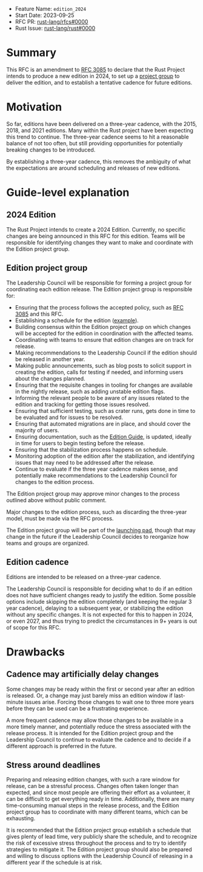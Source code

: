 - Feature Name: `edition_2024`
- Start Date: 2023-09-25
- RFC PR: [rust-lang/rfcs#0000](https://github.com/rust-lang/rfcs/pull/0000)
- Rust Issue: [rust-lang/rust#0000](https://github.com/rust-lang/rust/issues/0000)

# Summary
[summary]: #summary

This RFC is an amendment to [RFC 3085] to declare that the Rust Project intends to produce a new edition in 2024,
to set up a [project group] to deliver the edition,
and to establish a tentative cadence for future editions.

[RFC 3085]: https://rust-lang.github.io/rfcs/3085-edition-2021.html
[project group]: https://rust-lang.github.io/rfcs/2856-project-groups.html

# Motivation
[motivation]: #motivation

So far, editions have been delivered on a three-year cadence, with the 2015, 2018, and 2021 editions.
Many within the Rust project have been expecting this trend to continue.
The three-year cadence seems to hit a reasonable balance of not too often, but still providing opportunities for potentially breaking changes to be introduced.

By establishing a three-year cadence, this removes the ambiguity of what the expectations are around scheduling and releases of new editions.

# Guide-level explanation
[guide-level-explanation]: #guide-level-explanation

## 2024 Edition

The Rust Project intends to create a 2024 Edition.
Currently, no specific changes are being announced in this RFC for this edition.
Teams will be responsible for identifying changes they want to make and coordinate with the Edition project group.

## Edition project group

The Leadership Council will be responsible for forming a project group for coordinating each edition release.
The Edition project group is responsible for:

* Ensuring that the process follows the accepted policy, such as [RFC 3085] and this RFC.
* Establishing a schedule for the edition ([example][example-schedule]).
* Building consensus within the Edition project group on which changes will be accepted for the edition in coordination with the affected teams.
* Coordinating with teams to ensure that edition changes are on track for release.
* Making recommendations to the Leadership Council if the edition should be released in another year.
* Making public announcements, such as blog posts to solicit support in creating the edition, calls for testing if needed, and informing users about the changes planned.
* Ensuring that the requisite changes in tooling for changes are available in the nightly release, such as adding unstable edition flags.
* Informing the relevant people to be aware of any issues related to the edition and tracking for getting those issues resolved.
* Ensuring that sufficient testing, such as crater runs, gets done in time to be evaluated and for issues to be resolved.
* Ensuring that automated migrations are in place, and should cover the majority of users.
* Ensuring documentation, such as the [Edition Guide], is updated, ideally in time for users to begin testing before the release.
* Ensuring that the stabilization process happens on schedule.
* Monitoring adoption of the edition after the stabilization, and identifying issues that may need to be addressed after the release.
* Continue to evaluate if the three year cadence makes sense, and potentially make recommendations to the Leadership Council for changes to the edition process.

The Edition project group may approve minor changes to the process outlined above without public comment.

Major changes to the edition process, such as discarding the three-year model, must be made via the RFC process.

The Edition project group will be part of the [launching pad], though that may change in the future if the Leadership Council decides to reorganize how teams and groups are organized.

[Edition Guide]: https://doc.rust-lang.org/edition-guide/index.html
[example-schedule]: https://hackmd.io/@m-ou-se/Byh6x1thv
[launching pad]: https://forge.rust-lang.org/governance/council.html#the-launching-pad-top-level-team

## Edition cadence

Editions are intended to be released on a three-year cadence.

The Leadership Council is responsible for deciding what to do if an edition does not have sufficient changes ready to justify the edition.
Some possible options include skipping the edition completely (and keeping the regular 3 year cadence), delaying to a subsequent year, or stabilizing the edition without any specific changes.
It is not expected for this to happen in 2024, or even 2027, and thus trying to predict the circumstances in 9+ years is out of scope for this RFC.

# Drawbacks
[drawbacks]: #drawbacks

## Cadence may artificially delay changes

Some changes may be ready within the first or second year after an edition is released.
Or, a change may just barely miss an edition window if last-minute issues arise.
Forcing those changes to wait one to three more years before they can be used can be a frustrating experience.

A more frequent cadence may allow those changes to be available in a more timely manner, and potentially reduce the stress associated with the release process.
It is intended for the Edition project group and the Leadership Council to continue to evaluate the cadence and to decide if a different approach is preferred in the future.

## Stress around deadlines

Preparing and releasing edition changes, with such a rare window for release, can be a stressful process.
Changes often taken longer than expected, and since most people are offering their effort as a volunteer, it can be difficult to get everything ready in time.
Additionally, there are many time-consuming manual steps in the release process, and the Edition project group has to coordinate with many different teams, which can be exhausting.

It is recommended that the Edition project group establish a schedule that gives plenty of lead time, very publicly share the schedule, and to recognize the risk of excessive stress throughout the process and to try to identify strategies to mitigate it.
The Edition project group should also be prepared and willing to discuss options with the Leadership Council of releasing in a different year if the schedule is at risk.

